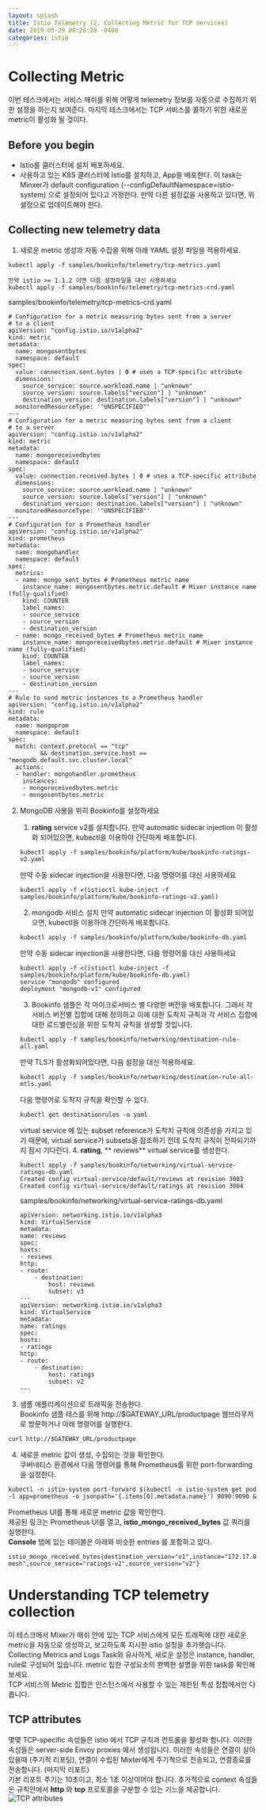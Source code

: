 ```yaml
---
layout: splash
title: Istio Telemetry (2. Collecting Metric for TCP services) 
date: 2019-05-29 08:26:28 -0400
categories: istio 
---
```


# Collecting Metric  
이번 테스크에서는 서비스 매쉬를 위해 어떻게 telemetry 정보를 자동으로 수집하기 위한 설정을 하는지 보여준다. 마지막 테스크에서는 TCP 서비스를 콜하기 위한 새로운 metric이 활성화 될 것이다.

## Before you begin
- Istio를 클러스터에 설치 배포하세요.
- 사용하고 있는 K8S 클러스터에 Istio를 설치하고, App을 배포한다. 이 task는 Minxer가 default configuration (--configDefaultNamespace=istio-system) 으로 설정되어 있다고 가정한다.
만약 다른 설정값을 사용하고 있다면, 위 설정으로 업데이트해야 한다.

## Collecting new telemetry data
1. 새로운 metric 생성과 자동 수집을 위해 아래 YAML 설정 파일을 적용하세요.
```
kubectl apply -f samples/bookinfo/telemetry/tcp-metrics.yaml
```

```
만약 istio >= 1.1.2 이면 다음 설정파일을 대신 사용하세요
kubectl apply -f samples/bookinfo/telemetry/tcp-metrics-crd.yaml
```

samples/bookinfo/telemetry/tcp-metrics-crd.yaml
```
# Configuration for a metric measuring bytes sent from a server
# to a client
apiVersion: "config.istio.io/v1alpha2"
kind: metric
metadata:
  name: mongosentbytes
  namespace: default
spec:
  value: connection.sent.bytes | 0 # uses a TCP-specific attribute
  dimensions:
    source_service: source.workload.name | "unknown"
    source_version: source.labels["version"] | "unknown"
    destination_version: destination.labels["version"] | "unknown"
  monitoredResourceType: '"UNSPECIFIED"'
---
# Configuration for a metric measuring bytes sent from a client
# to a server
apiVersion: "config.istio.io/v1alpha2"
kind: metric
metadata:
  name: mongoreceivedbytes
  namespace: default
spec:
  value: connection.received.bytes | 0 # uses a TCP-specific attribute
  dimensions:
    source_service: source.workload.name | "unknown"
    source_version: source.labels["version"] | "unknown"
    destination_version: destination.labels["version"] | "unknown"
  monitoredResourceType: '"UNSPECIFIED"'
---
# Configuration for a Prometheus handler
apiVersion: "config.istio.io/v1alpha2"
kind: prometheus
metadata:
  name: mongohandler
  namespace: default
spec:
  metrics:
  - name: mongo_sent_bytes # Prometheus metric name
    instance_name: mongosentbytes.metric.default # Mixer instance name (fully-qualified)
    kind: COUNTER
    label_names:
    - source_service
    - source_version
    - destination_version
  - name: mongo_received_bytes # Prometheus metric name
    instance_name: mongoreceivedbytes.metric.default # Mixer instance name (fully-qualified)
    kind: COUNTER
    label_names:
    - source_service
    - source_version
    - destination_version
---
# Rule to send metric instances to a Prometheus handler
apiVersion: "config.istio.io/v1alpha2"
kind: rule
metadata:
  name: mongoprom
  namespace: default
spec:
  match: context.protocol == "tcp"
         && destination.service.host == "mongodb.default.svc.cluster.local"
  actions:
  - handler: mongohandler.prometheus
    instances:
    - mongoreceivedbytes.metric
    - mongosentbytes.metric
```
2. MongoDB 사용을 위히 Bookinfo를 설정하세요
    1. **rating** service v2를 설치합니다.
    만약 automatic sidecar injection 이 활성화 되어있으면, kubectl을 이용하야 간단하게 배포합니다.
    ```
    kubectl apply -f samples/bookinfo/platform/kube/bookinfo-ratings-v2.yaml
    ```
    만약 수동 sidecar injection을 사용한다면, 다음 명령어를 대신 사용하세요
    ```
    kubectl apply -f <(istioctl kube-inject -f samples/bookinfo/platform/kube/bookinfo-ratings-v2.yaml)
    ```
    2. mongodb 서비스 설치
    만약 automatic sidecar injection 이 활성화 되어있으면, kubectl을 이용하야 간단하게 배포합니다.
    ```
    kubectl apply -f samples/bookinfo/platform/kube/bookinfo-db.yaml
    ```
    만약 수동 sidecar injection을 사용한다면, 다음 명령어를 대신 사용하세요
    ```
    kubectl apply -f <(istioctl kube-inject -f samples/bookinfo/platform/kube/bookinfo-db.yaml)
    service "mongodb" configured
    deployment "mongodb-v1" configured
    ```
    3. Bookinfo 샘플은 각 마이크로서비스 별 다양한 버전을 배포합니다. 그래서 각 서비스 버전별 집합에 대해 정의하고 이에 대한 도착지 규칙과 각 서비스 집합에 대한 로드밸런싱을 위한 도착지 규칙을 생성할 것입니다.
    ```
    kubectl apply -f samples/bookinfo/networking/destination-rule-all.yaml
    ```
    만약 TLS가 활성화되어있다면, 다음 설정을 대신 적용하세요.
    ```
    kubectl apply -f samples/bookinfo/networking/destination-rule-all-mtls.yaml
    ```
    다음 명령어로 도착지 규칙을 확인할 수 있다.
    ```
    kubectl get destinationrules -o yaml
    ```
    virtual service 에 있는 subset reference가 도착치 규칙에 의존성을 가지고 있기 때문에, virtual service가 subsets을 참조하기 전데 도착치 규칙이 전파되기까지 잠시 기다린다.
    4. **rating**, ** reviews** virtual service를 생성한다.
    ```
    kubectl apply -f samples/bookinfo/networking/virtual-service-ratings-db.yaml
    Created config virtual-service/default/reviews at revision 3003
    Created config virtual-service/default/ratings at revision 3004
    ```

    samples/bookinfo/networking/virtual-service-ratings-db.yaml 
    ```
    apiVersion: networking.istio.io/v1alpha3
    kind: VirtualService
    metadata:
    name: reviews
    spec:
    hosts:
    - reviews
    http:
    - route:
        - destination:
            host: reviews
            subset: v3
    ---
    apiVersion: networking.istio.io/v1alpha3
    kind: VirtualService
    metadata:
    name: ratings
    spec:
    hosts:
    - ratings
    http:
    - route:
        - destination:
            host: ratings
            subset: v2
    ---
    ```
3. 샘플 애플리케이션으로 트래픽을 전송한다.  
Bookinfo 샘플 테스를 위해 http://$GATEWAY_URL/productpage 웹브라우저로 방문하거나 아래 명령어를 실행한다.
```
curl http://$GATEWAY_URL/productpage
```
4. 새로운 metric 값이 생성, 수집되는 것을 확인한다.  
쿠버네티스 환경에서 다음 명령어를 통해 Prometheus를 위한 port-forwarding을 설정한다.
```
kubectl -n istio-system port-forward $(kubectl -n istio-system get pod -l app=prometheus -o jsonpath='{.items[0].metadata.name}') 9090:9090 &
```
Prometheus UI를 통해 새로운 metric 값을 확인한다.  
제공된 링크는 Prometheus UI를 열고, **istio_mongo_received_bytes** 값 쿼리를 실행한다.  
**Console** 탭에 있는 테이블은 아래와 비슷한 entries 를 포함하고 있다.
```
istio_mongo_received_bytes{destination_version="v1",instance="172.17.0.18:42422",job="istio-mesh",source_service="ratings-v2",source_version="v2"}
```

# Understanding TCP telemetry collection
이 테스크에서 Mixer가 매쉬 안에 있는 TCP 서비스에게 모든 트래픽에 대한 새로운 metric을 자동으로 생성하고, 보고하도록 지시한 istio 설정을 추가햇습니다.  
Collecting Metrics and Logs Task와 유사하게, 새로운 설정은 instance, handler, rule로 구성되어 있습니다. metric 집한 구성요소의 완벽한 설명을 위한 task를 확인해보세요.  
TCP 서비스의 Metric 집합은 인스턴스에서 사용할 수 있는 제한된 특성 집합에서만 다릅니다.

## TCP attributes
몇몇 TCP-specific 속성들은 istio 에서 TCP 규칙과 컨트롤을 활성화 합니다. 이러한 속성들은 server-side Envoy proxies 에서 생성됩니다. 이러한 속성들은 연결이 살아있을때 (주기적 리포팅), 연결이 수립된 Mixter에게 주기적으로 전송되고, 연결종료를 전송합니다. (마지막 리포트)  
기본 리포트 주기는 10초이고, 최소 1초 이상이어야 합니다. 추가적으로 context 속성들은 규칙안에서
**http** 와 **tcp** 프로토콜을 구분할 수 있는 기느을 제공합니다.  
![TCP attributes](../assets/images/istio/tcp_attributes.svg)